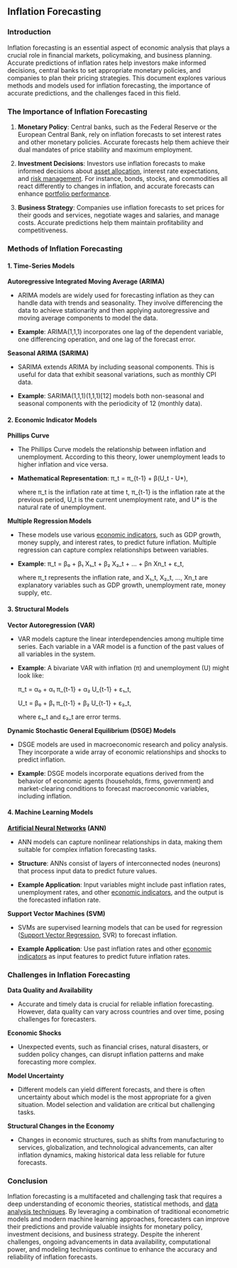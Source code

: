 ## Inflation Forecasting

### Introduction

Inflation forecasting is an essential aspect of economic analysis that plays a crucial role in financial markets, policymaking, and business planning. Accurate predictions of inflation rates help investors make informed decisions, central banks to set appropriate monetary policies, and companies to plan their pricing strategies. This document explores various methods and models used for inflation forecasting, the importance of accurate predictions, and the challenges faced in this field.

### The Importance of Inflation Forecasting

1. **Monetary Policy**: Central banks, such as the Federal Reserve or the European Central Bank, rely on inflation forecasts to set interest rates and other monetary policies. Accurate forecasts help them achieve their dual mandates of price stability and maximum employment.

2. **Investment Decisions**: Investors use inflation forecasts to make informed decisions about [asset allocation](../a/asset_allocation.md), interest rate expectations, and [risk management](../r/risk_management.md). For instance, bonds, stocks, and commodities all react differently to changes in inflation, and accurate forecasts can enhance [portfolio performance](../p/portfolio_performance.md).

3. **Business Strategy**: Companies use inflation forecasts to set prices for their goods and services, negotiate wages and salaries, and manage costs. Accurate predictions help them maintain profitability and competitiveness.

### Methods of Inflation Forecasting

#### 1. **Time-Series Models**

**Autoregressive Integrated Moving Average (ARIMA)**

- ARIMA models are widely used for forecasting inflation as they can handle data with trends and seasonality. They involve differencing the data to achieve stationarity and then applying autoregressive and moving average components to model the data. 

- **Example**: ARIMA(1,1,1) incorporates one lag of the dependent variable, one differencing operation, and one lag of the forecast error.

**Seasonal ARIMA (SARIMA)**

- SARIMA extends ARIMA by including seasonal components. This is useful for data that exhibit seasonal variations, such as monthly CPI data.

- **Example**: SARIMA(1,1,1)(1,1,1)[12] models both non-seasonal and seasonal components with the periodicity of 12 (monthly data).

#### 2. **Economic Indicator Models**

**Phillips Curve**

- The Phillips Curve models the relationship between inflation and unemployment. According to this theory, lower unemployment leads to higher inflation and vice versa.

- **Mathematical Representation**: π_t = π_{t-1} + β(U_t - U*),

  where π_t is the inflation rate at time t, π_{t-1} is the inflation rate at the previous period, U_t is the current unemployment rate, and U* is the natural rate of unemployment.

**Multiple Regression Models**

- These models use various [economic indicators](../e/economic_indicators.md), such as GDP growth, money supply, and interest rates, to predict future inflation. Multiple regression can capture complex relationships between variables.

- **Example**: π_t = β₀ + β₁ X₁_t + β₂ X₂_t + ... + βn Xn_t + ε_t,

  where π_t represents the inflation rate, and X₁_t, X₂_t, ..., Xn_t are explanatory variables such as GDP growth, unemployment rate, money supply, etc.

#### 3. **Structural Models**

**Vector Autoregression (VAR)**

- VAR models capture the linear interdependencies among multiple time series. Each variable in a VAR model is a function of the past values of all variables in the system.

- **Example**: A bivariate VAR with inflation (π) and unemployment (U) might look like:

  π_t = α₀ + α₁ π_{t-1} + α₂ U_{t-1} + ε₁_t,
  
  U_t = β₀ + β₁ π_{t-1} + β₂ U_{t-1} + ε₂_t,

  where ε₁_t and ε₂_t are error terms.

**Dynamic Stochastic General Equilibrium (DSGE) Models**

- DSGE models are used in macroeconomic research and policy analysis. They incorporate a wide array of economic relationships and shocks to predict inflation.

- **Example**: DSGE models incorporate equations derived from the behavior of economic agents (households, firms, government) and market-clearing conditions to forecast macroeconomic variables, including inflation.

#### 4. **Machine Learning Models**

**[Artificial Neural Networks](../a/artificial_neural_networks.md) (ANN)**

- ANN models can capture nonlinear relationships in data, making them suitable for complex inflation forecasting tasks.

- **Structure**: ANNs consist of layers of interconnected nodes (neurons) that process input data to predict future values.

- **Example Application**: Input variables might include past inflation rates, unemployment rates, and other [economic indicators](../e/economic_indicators.md), and the output is the forecasted inflation rate.

**Support Vector Machines (SVM)**

- SVMs are supervised learning models that can be used for regression ([Support Vector Regression](../s/support_vector_regression.md), SVR) to forecast inflation.

- **Example Application**: Use past inflation rates and other [economic indicators](../e/economic_indicators.md) as input features to predict future inflation rates.

### Challenges in Inflation Forecasting

**Data Quality and Availability**

- Accurate and timely data is crucial for reliable inflation forecasting. However, data quality can vary across countries and over time, posing challenges for forecasters.

**Economic Shocks**

- Unexpected events, such as financial crises, natural disasters, or sudden policy changes, can disrupt inflation patterns and make forecasting more complex.

**Model Uncertainty**

- Different models can yield different forecasts, and there is often uncertainty about which model is the most appropriate for a given situation. Model selection and validation are critical but challenging tasks.

**Structural Changes in the Economy**

- Changes in economic structures, such as shifts from manufacturing to services, globalization, and technological advancements, can alter inflation dynamics, making historical data less reliable for future forecasts.

### Conclusion

Inflation forecasting is a multifaceted and challenging task that requires a deep understanding of economic theories, statistical methods, and [data analysis techniques](../d/data_analysis_techniques.md). By leveraging a combination of traditional econometric models and modern machine learning approaches, forecasters can improve their predictions and provide valuable insights for monetary policy, investment decisions, and business strategy. Despite the inherent challenges, ongoing advancements in data availability, computational power, and modeling techniques continue to enhance the accuracy and reliability of inflation forecasts.
